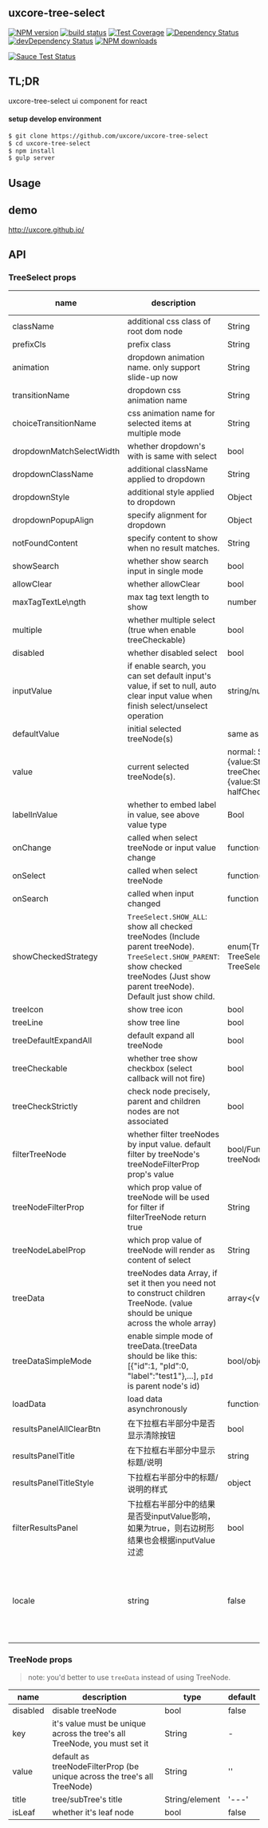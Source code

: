 ## uxcore-tree-select 

[![NPM version][npm-image]][npm-url]
[![build status][travis-image]][travis-url]
[![Test Coverage][coveralls-image]][coveralls-url]
[![Dependency Status][dep-image]][dep-url]
[![devDependency Status][devdep-image]][devdep-url]
[![NPM downloads][downloads-image]][npm-url]

[![Sauce Test Status][sauce-image]][sauce-url]

[npm-image]: http://img.shields.io/npm/v/uxcore-tree-select.svg?style=flat-square
[npm-url]: http://npmjs.org/package/uxcore-tree-select
[travis-image]: https://img.shields.io/travis/uxcore/uxcore-tree-select.svg?style=flat-square
[travis-url]: https://travis-ci.org/uxcore/uxcore-tree-select
[coveralls-image]: https://img.shields.io/coveralls/uxcore/uxcore-tree-select.svg?style=flat-square
[coveralls-url]: https://coveralls.io/r/uxcore/uxcore-tree-select?branch=master
[dep-image]: http://img.shields.io/david/uxcore/uxcore-tree-select.svg?style=flat-square
[dep-url]: https://david-dm.org/uxcore/uxcore-tree-select
[devdep-image]: http://img.shields.io/david/dev/uxcore/uxcore-tree-select.svg?style=flat-square
[devdep-url]: https://david-dm.org/uxcore/uxcore-tree-select#info=devDependencies
[downloads-image]: https://img.shields.io/npm/dm/uxcore-tree-select.svg
[sauce-image]: https://saucelabs.com/browser-matrix/uxcore-tree-select.svg
[sauce-url]: https://saucelabs.com/u/uxcore-tree-select

## TL;DR

uxcore-tree-select ui component for react

#### setup develop environment

```sh
$ git clone https://github.com/uxcore/uxcore-tree-select
$ cd uxcore-tree-select
$ npm install
$ gulp server
```

## Usage

## demo
http://uxcore.github.io/

## API

### TreeSelect props

| name     | description    | type     | default      |   since Ver. |
|----------|----------------|----------|--------------|--------------|
|className | additional css class of root dom node | String | '' |
|prefixCls | prefix class | String | 'uxcore-tree-select' |
|animation | dropdown animation name. only support slide-up now | String | '' |
|transitionName | dropdown css animation name | String | '' |
|choiceTransitionName | css animation name for selected items at multiple mode | String | '' |
|dropdownMatchSelectWidth | whether dropdown's with is same with select | bool | true |
|dropdownClassName | additional className applied to dropdown | String | - |
|dropdownStyle | additional style applied to dropdown | Object | {} |
|dropdownPopupAlign | specify alignment for dropdown | Object | - |
|notFoundContent | specify content to show when no result matches. | String | 'Not Found' |
|showSearch | whether show search input in single mode | bool | false |
|allowClear | whether allowClear | bool | false |
|maxTagTextLe\ngth | max tag text length to show | number | - |
|multiple | whether multiple select (true when enable treeCheckable) | bool | false |
|disabled | whether disabled select | bool | false |
|inputValue | if enable search, you can set default input's value, if set to null, auto clear input value when finish select/unselect operation | string/null | '' |
|defaultValue | initial selected treeNode(s) | same as value type | - |
|value | current selected treeNode(s). | normal: String/Array<String>. labelInValue: {value:String,label:React.Node}/Array<{value,label}>. treeCheckStrictly(halfChecked default false): {value:String,label:React.Node, halfChecked}/Array<{value,label,halfChecked}>. | - |
|labelInValue| whether to embed label in value, see above value type | Bool | false |
|onChange | called when select treeNode or input value change | function(value, label(null), extra) | - |
|onSelect | called when select treeNode | function(value, node, extra) | - |
|onSearch | called when input changed | function | - |
|showCheckedStrategy | `TreeSelect.SHOW_ALL`: show all checked treeNodes (Include parent treeNode). `TreeSelect.SHOW_PARENT`: show checked treeNodes (Just show parent treeNode). Default just show child. | enum{TreeSelect.SHOW_ALL, TreeSelect.SHOW_PARENT, TreeSelect.SHOW_CHILD } | TreeSelect.SHOW_CHILD |
|treeIcon | show tree icon | bool | false |
|treeLine | show tree line | bool | false |
|treeDefaultExpandAll | default expand all treeNode | bool | false |
|treeCheckable | whether tree show checkbox (select callback will not fire) | bool | false |
|treeCheckStrictly | check node precisely, parent and children nodes are not associated| bool | false |
|filterTreeNode | whether filter treeNodes by input value. default filter by treeNode's treeNodeFilterProp prop's value | bool/Function(inputValue:string, treeNode:TreeNode) | Function |
|treeNodeFilterProp | which prop value of treeNode will be used for filter if filterTreeNode return true | String | 'value' |
|treeNodeLabelProp | which prop value of treeNode will render as content of select | String | 'title' |
|treeData | treeNodes data Array, if set it then you need not to construct children TreeNode. (value should be unique across the whole array) | array<{value,label,children, [disabled]}> | [] |
|treeDataSimpleMode | enable simple mode of treeData.(treeData should be like this: [{"id":1, "pId":0, "label":"test1"},...], `pId` is parent node's id) | bool/object{id:'id', pId:'pId', rootPId:null} | false |
|loadData | load data asynchronously | function(node) | - |
| resultsPanelAllClearBtn | 在下拉框右半部分中是否显示清除按钮 | bool | true | 0.2.0 |
| resultsPanelTitle | 在下拉框右半部分中显示标题/说明 | string | '' | 0.2.0 |
| resultsPanelTitleStyle | 下拉框右半部分中的标题/说明的样式 | object | {} | 0.2.0 |
| filterResultsPanel | 下拉框右半部分中的结果是否受inputValue影响，如果为true，则右边树形结果也会根据inputValue过滤 | bool | true | 0.2.0 |
| locale | string | false | `'zh-cn'` | 国际化，枚举值 `'en-us'` `'zh-cn'`| 0.2.2 |

### TreeNode props
> note: you'd better to use `treeData` instead of using TreeNode.

| name     | description    | type     | default      |
|----------|----------------|----------|--------------|
|disabled | disable treeNode | bool | false |
|key | it's value must be unique across the tree's all TreeNode, you must set it  | String | - |
|value | default as treeNodeFilterProp (be unique across the tree's all TreeNode) | String | '' |
|title | tree/subTree's title | String/element | '---' |
|isLeaf | whether it's leaf node | bool | false |
